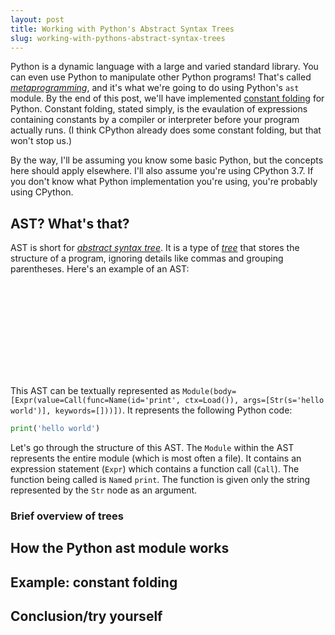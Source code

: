 ```yaml
---
layout: post
title: Working with Python's Abstract Syntax Trees
slug: working-with-pythons-abstract-syntax-trees
---
```


Python is a dynamic language with a large and varied standard library. You can
even use Python to manipulate other Python programs! That's called
[*metaprogramming*](https://en.wikipedia.org/wiki/Metaprogramming), and it's
what we're going to do using Python's `ast` module. By the end of this post,
we'll have implemented [constant
folding](https://en.wikipedia.org/wiki/Constant_folding) for Python. Constant
folding, stated simply, is the evaulation of expressions containing constants by
a compiler or interpreter before your program actually runs. (I think CPython
already does some constant folding, but that won't stop us.)

By the way, I'll be assuming you know some basic Python, but the concepts here
should apply elsewhere. I'll also assume you're using CPython 3.7. If you don't
know what Python implementation you're using, you're probably using CPython.

## AST? What's that?

AST is short for [*abstract syntax
tree*](https://en.wikipedia.org/wiki/Abstract_syntax_tree). It is a type of
[*tree*](https://en.wikipedia.org/wiki/Tree_%28data_structure%29) that stores
the structure of a program, ignoring details like commas and grouping
parentheses. Here's an example of an AST:

<svg
  id='hello-world-ast'
  data-ast='{"body": [{"value": {"func": {"id": "print", "ctx": {"__type__": "Load"}, "__type__": "Name"}, "args": [{"s": "hello world", "__type__": "Str"}], "keywords": [], "__type__": "Call"}, "__type__": "Expr"}], "__type__": "Module"}'>
</svg>

This AST can be textually represented as
`Module(body=[Expr(value=Call(func=Name(id='print', ctx=Load()),
args=[Str(s='hello world')], keywords=[]))])`. It represents the following
Python code:

```python
print('hello world')
```

Let's go through the structure of this AST. The `Module` within the AST
represents the entire module (which is most often a file). It contains an
expression statement (`Expr`) which contains a function call (`Call`). The
function being called is `Name`d `print`. The function is given only the string
represented by the `Str` node as an argument.

### Brief overview of trees

## How the Python ast module works

## Example: constant folding

## Conclusion/try yourself


<!-- Scripts for displaying ASTs -->
<script>
  let root = null;
  function drawTree(astJSON, plot) {
    const ast = JSON.parse(astJSON);
    const g = plot.append("g");
    if (!root) {
      root = d3.hierarchy(ast, d => {
        const children = [];
        for (let field in d) {
          if (d[field].__type__ || d[field] instanceof Array)
            children.push(d[field]);
        }
        return children;
      });
    }
    const svgElement = document.querySelector('#hello-world-ast');
    const nodeSize = +getComputedStyle(svgElement)
      .getPropertyValue("--ast-node-size").replace("px", "");
    const treeLayout = d3.tree().size([svgElement.clientWidth - nodeSize, svgElement.clientHeight - nodeSize]);
    const tree = treeLayout(root);
    const link = g.selectAll("line").data(root.links()).enter().append("line").attr("x1", d => d.source.x + nodeSize/2).attr("y1", d => d.source.y + nodeSize/2).attr("x2", d => d.target.x + nodeSize/2).attr("y2", d => d.target.y + nodeSize/2);
    const node = g.selectAll("rect").data(root.descendants()).enter().append("rect").attr("x", d => d.x).attr("y", d => d.y);
    const text = g.selectAll("text").data(root.descendants()).enter()
      .append("text").text(d => d.data.__type__)
      .attr("x", d => d.x + nodeSize/2).attr("y", d => d.y + nodeSize/2)
      .each(function() {
        if (this.getComputedTextLength() > nodeSize) {
          d3.select(this).attr("textLength", nodeSize);
        }
      });
    function redraw() {
      treeLayout.size([svgElement.clientWidth - nodeSize, svgElement.clientHeight - nodeSize]);
      const tree = treeLayout(root);
      const link = g.selectAll("line").data(root.links()).attr("x1", d => d.source.x + nodeSize/2).attr("y1", d => d.source.y + nodeSize/2).attr("x2", d => d.target.x + nodeSize/2).attr("y2", d => d.target.y + nodeSize/2);
      const node = g.selectAll("rect").data(root.descendants()).attr("x", d => d.x).attr("y", d => d.y);
      const text = g.selectAll("text").data(root.descendants())
        .attr("x", d => d.x + nodeSize/2).attr("y", d => d.y + nodeSize/2);
    }
    window.addEventListener("resize", redraw);
  }
  const svg = d3.select("#hello-world-ast");
  const plot = svg.append("g");
  drawTree(svg.attr("data-ast"), plot);
  // window.addEventListener("resize", () => drawTree(svg.attr("data-ast"), plot));
</script>
